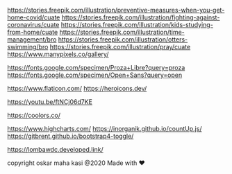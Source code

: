 <!-- Assets -->
https://stories.freepik.com/illustration/preventive-measures-when-you-get-home-covid/cuate
https://stories.freepik.com/illustration/fighting-against-coronavirus/cuate
https://stories.freepik.com/illustration/kids-studying-from-home/cuate
https://stories.freepik.com/illustration/time-management/bro
https://stories.freepik.com/illustration/otters-swimming/bro
https://stories.freepik.com/illustration/pray/cuate
https://www.manypixels.co/gallery/

<!-- Font -->
https://fonts.google.com/specimen/Proza+Libre?query=proza
https://fonts.google.com/specimen/Open+Sans?query=open

<!-- Icons -->
https://www.flaticon.com/
https://heroicons.dev/

<!-- video -->
https://youtu.be/ftNCj06d7KE

<!-- colors -->
https://coolors.co/

<!-- Library -->
https://www.highcharts.com/
https://inorganik.github.io/countUp.js/
https://gitbrent.github.io/bootstrap4-toggle/

<!-- link website -->
https://lombawdc.developed.link/

copyright oskar maha kasi @2020 
        Made with ❤️
